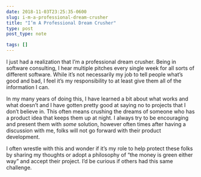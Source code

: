 ```yaml
---
date: 2018-11-03T23:25:35-0600
slug: i-m-a-professional-dream-crusher
title: "I’m A Professional Dream Crusher"
type: post
post_type: note

tags: []
---
```

I just had a realization that I’m a professional dream crusher. Being in software consulting, I hear multiple pitches every single week for all sorts of different software. While it’s not necessarily my job to tell people what’s good and bad, I feel it’s my responsibility to at least give them all of the information I can.


In my many years of doing this, I have learned a bit about what works and what doesn’t and I have gotten pretty good at saying no to projects that I don’t believe in. This often means crushing the dreams of someone who has a product idea that keeps them up at night. I always try to be encouraging and present them with *some* solution, however often times after having a discussion with me, folks will not go forward with their product development.


I often wrestle with this and wonder if it’s my role to help protect these folks by sharing my thoughts or adopt a philosophy of “the money is green either way” and accept their project. I’d be curious if others had this same challenge.



